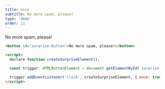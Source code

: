 ```yaml
---
title: once
subtitle: No more spam, please!
type: 'demo'
order: 21
---
```


<script>
  import SingleButton from '$lib/demo/2024-11-07-hearNoEvil/SingleButton.svelte'
</script>

<SingleButton once>No more spam, please!</SingleButton>

```html
<button id="surprise-button">No more spam, please!</button>

<script>
  declare function createSurpriseElement();

  const trigger: HTMLButtonElement = document.getElementById('surprise-button');

  trigger.addEventListener('click', createSurpriseElement, { once: true });
</script>
```
